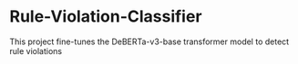 # Rule-Violation-Classifier
This project fine-tunes the DeBERTa-v3-base transformer model to detect rule violations
